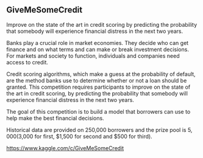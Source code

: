 ## GiveMeSomeCredit

 Improve on the state of the art in credit scoring by predicting the probability that somebody will experience financial distress in the next two years.

Banks play a crucial role in market economies. They decide who can get finance and on what terms and can make or break investment decisions. For markets and society to function, individuals and companies need access to credit. 

Credit scoring algorithms, which make a guess at the probability of default, are the method banks use to determine whether or not a loan should be granted. This competition requires participants to improve on the state of the art in credit scoring, by predicting the probability that somebody will experience financial distress in the next two years.

The goal of this competition is to build a model that borrowers can use to help make the best financial decisions.

Historical data are provided on 250,000 borrowers and the prize pool is $5,000 ($3,000 for first, $1,500 for second and $500 for third).


https://www.kaggle.com/c/GiveMeSomeCredit


